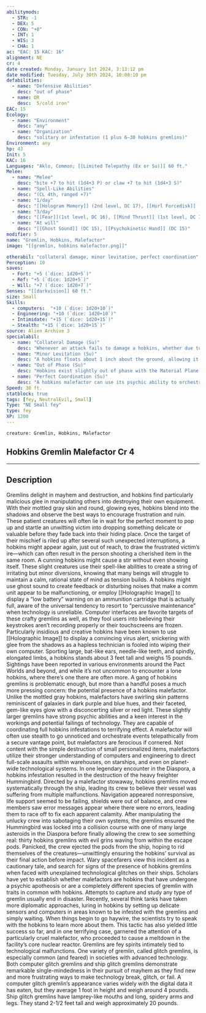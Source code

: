 ```yaml
---
abilitymods:
  - STR: -1
  - DEX: 5
  - CON: "+0"
  - INT: 1
  - WIS: 3
  - CHA: 1 
ac: "EAC: 15 KAC: 16" 
alignment: NE
cr: 4
date created: Monday, January 1st 2024, 3:13:12 pm
date modified: Tuesday, July 30th 2024, 10:08:10 pm
defabilities:
  - name: "Defensive Abilities"
    desc: "out of phase"
  - name: DR
    desc:  5/cold iron"
EAC: 15
Ecology:
  - name: "Environment"
    desc: "any"
  - name: "Organization"
    desc: "solitary or infestation (1 plus 6–30 hobkins gremlins)"
Environment: any
hp: 43
Init: 5
KAC: 16
Languages: "Aklo, Common; [[Limited Telepathy (Ex or Su)]] 60 ft."
Melee:
  - name: "Melee"
    desc: "bite +7 to hit (1d4+3 P) or claw +7 to hit (1d4+3 S)"
  - name: "Spell-Like Abilities"
    desc: "(CL 4th, ranged +7)"
  - name: "1/day"
    desc: "[[Hologram Memory]] (2nd level, DC 17), [[Hurl Forcedisk]] (DC 17)"
  - name: "3/day"
    desc: "[[Fear]](1st level, DC 16), [[Mind Thrust]] (1st level, DC 16), [[Reflecting Armor]] (DC 16)"
  - name: "At will"
    desc: "[[Ghost Sound]] (DC 15), [[Psychokinetic Hand]] (DC 15)"
modifier: 5
name: "Gremlin, Hobkins, Malefactor"
image: "[[gremlin, hobkins malefactor.png]]"

otherabil: "collateral damage, minor levitation, perfect coordination"
Perception: 10
saves:
  - Fort: "+5 (`dice: 1d20+5`)"
  - Ref: "+5 (`dice: 1d20+5`)"
  - Will: "+7 (`dice: 1d20+7`)" 
Senses: "[[darkvision]] 60 ft."
size: Small
Skills:
  - computers:  "+10 (`dice: 1d20+10`)"
  - Engineering: "+10 (`dice: 1d20+10`)"
  - Intimidate: "+15 (`dice: 1d20+15`)"
  - Stealth: "+15 (`dice: 1d20+15`)" 
source: Alien Archive 3 
specialabil:
  - name: "Collateral Damage (Su)"
    desc: "Whenever an attack fails to damage a hobkins, whether due to a low attack roll, a miss chance, or a failure to penetrate DR, the hobkins can redirect the attack to any target in range of the original attack (if any), including objects. The attack can’t be redirected against the original attacker, though it can be redirected against the original attacker’s gear (but not the weapon used to make the original attack). The attacker rolls a new attack and damage roll against the new target, and the attack is considered to have the penetrating weapon special quality."
  - name: "Minor Levitation (Su)"
    desc: "A hobkins floats about 1 inch about the ground, allowing it to ignore difficult terrain. As a move action, a hobkins can levitate up to 20 feet straight up, but at the end of the movement, unless it has found something to cling to, it returns to 1 inch above the nearest flat surface below it."
  - name: "Out of Phase (Su)"
    desc: "Hobkins exist slightly out of phase with the Material Plane, causing all ranged attacks against them to suffer a 50% miss chance. This ability functions as displacement."
  - name: "Perfect Coordination (Su)"
    desc: "A hobkins malefactor can use its psychic ability to orchestrate precise mayhem and destruction with other hobkins. As a full action, the malefactor can telepathically instruct up to 15 hobkins that are within 60 feet; each of the chosen gremlins gains a +2 circumstance bonus to its next skill check or attack roll, or the DC of the next spell it casts increases by 2."
Speed: 30 ft. 
statblock: true
tags: [fey, NeutralEvil, Small]
Type: "NE Small fey"
type: fey
XP: 1200 
---
```


```statblock
creature: Gremlin, Hobkins, Malefactor
```

## Hobkins Gremlin Malefactor Cr 4

---

## Description

Gremlins delight in mayhem and destruction, and hobkins find particularly malicious glee in manipulating others into destroying their own equipment. With their mottled gray skin and round, glowing eyes, hobkins blend into the shadows and observe the best ways to encourage frustration and ruin. These patient creatures will often lie in wait for the perfect moment to pop up and startle an unwitting victim into dropping something delicate or valuable before they fade back into their hiding place. Once the target of their mischief is riled up after several such unexpected interruptions, a hobkins might appear again, just out of reach, to draw the frustrated victim’s ire—which can often result in the person shooting a cherished item in the same room.
A cunning hobkins might cause a stir without even showing itself. These slight creatures use their spell-like abilities to create a string of irritating but minor diversions, knowing that many beings will struggle to maintain a calm, rational state of mind as tension builds. A hobkins might use ghost sound to create feedback or disturbing noises that make a comm unit appear to be malfunctioning, or employ [[Holographic Image]] to display a “low battery” warning on an ammunition cartridge that is actually full, aware of the universal tendency to resort to “percussive maintenance” when technology is unreliable. Computer interfaces are favorite targets of these crafty gremlins as well, as they fool users into believing their keystrokes aren’t recording properly or their touchscreens are frozen. Particularly insidious and creative hobkins have been known to use [[Holographic Image]] to display a convincing virus alert, snickering with glee from the shadows as a hapless technician is fooled into wiping their own computer.
Sporting large, bat-like ears, needle-like teeth, and spindly, elongated limbs, a hobkins stands about 3 feet tall and weighs 15 pounds. Sightings have been reported in various environments around the Pact Worlds and beyond, and while it’s not uncommon to encounter a lone hobkins, where there’s one there are often more. A gang of hobkins gremlins is problematic enough, but more than a handful poses a much more pressing concern: the potential presence of a hobkins malefactor.
Unlike the mottled gray hobkins, malefactors have swirling skin patterns reminiscent of galaxies in dark purple and blue hues, and their faceted, gem-like eyes glow with a disconcerting silver or red light. These slightly larger gremlins have strong psychic abilities and a keen interest in the workings and potential failings of technology. They are capable of coordinating full hobkins infestations to terrifying effect. A malefactor will often use stealth to go unnoticed and orchestrate events telepathically from a secure vantage point, but malefactors are ferocious if cornered. Not content with the simple destruction of small personalized items, malefactors utilize their stronger understanding of computers and engineering to direct full-scale assaults within warehouses, on starships, and even on planet-wide technological systems.
In one legendary encounter in the Diaspora, a hobkins infestation resulted in the destruction of the heavy freighter Hummingbird. Directed by a malefactor stowaway, hobkins gremlins moved systematically through the ship, leading its crew to believe their vessel was suffering from multiple malfunctions. Navigation appeared nonresponsive, life support seemed to be failing, shields were out of balance, and crew members saw error messages appear where there were no errors, leading them to race off to fix each apparent calamity. After manipulating the unlucky crew into sabotaging their own systems, the gremlins ensured the Hummingbird was locked into a collision course with one of many large asteroids in the Diaspora before finally allowing the crew to see something real: thirty hobkins gremlins with evil grins waving from within the escape pods. Panicked, the crew ejected the pods from the ship, hoping to rid themselves of the creatures—unwittingly ensuring the hobkins’ survival as their final action before impact. Wary spacefarers view this incident as a cautionary tale, and search for signs of the presence of hobkins gremlins when faced with unexplained technological glitches on their ships.
Scholars have yet to establish whether malefactors are hobkins that have undergone a psychic apotheosis or are a completely different species of gremlin with traits in common with hobkins. Attempts to capture and study any type of gremlin usually end in disaster. Recently, several think tanks have taken more diplomatic approaches, luring in hobkins by setting up delicate sensors and computers in areas known to be infested with the gremlins and simply waiting. When things begin to go haywire, the scientists try to speak with the hobkins to learn more about them. This tactic has also yielded little success so far, and in one terrifying case, garnered the attention of a particularly cruel malefactor, who proceeded to cause a meltdown in the facility’s core nuclear reactor.
Gremlins are fey spirits intimately tied to technological malfunctions. One variety of gremlin, called glitch gremlins, is especially common (and feared) in societies with advanced technology. Both computer glitch gremlins and ship glitch gremlins demonstrate remarkable single-mindedness in their pursuit of mayhem as they find new and more frustrating ways to make technology break, glitch, or fail.
A computer glitch gremlin’s appearance varies widely with the digital data it has eaten, but they average 1 foot in height and weigh around 4 pounds. Ship glitch gremlins have lamprey-like mouths and long, spidery arms and legs. They stand 2-1/2 feet tall and weigh approximately 20 pounds.
